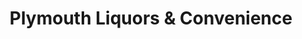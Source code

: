 ---
title: "Plymouth Liquors & Convenience"
url: /plymouth/plymouth-liquors-und-convenience/
shop: Spirituosen
---